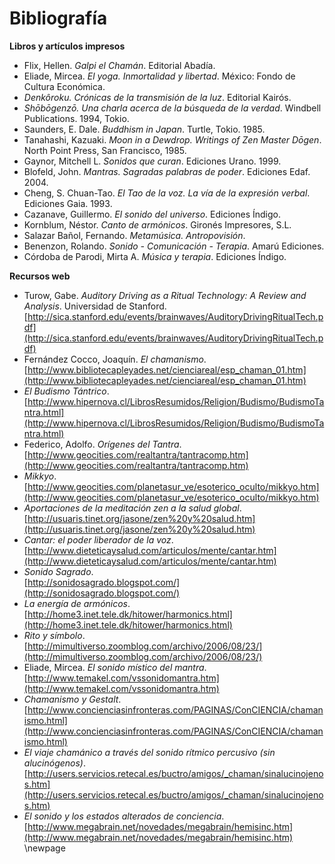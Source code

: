 
# Bibliografía

**Libros y artículos impresos**

- Flix, Hellen. *Galpi el Chamán*. Editorial Abadía.  
- Eliade, Mircea. *El yoga. Inmortalidad y libertad*. México: Fondo de Cultura Económica.  
- *Denkôroku. Crónicas de la transmisión de la luz*. Editorial Kairós.  
- *Shōbōgenzō. Una charla acerca de la búsqueda de la verdad*. Windbell Publications. 1994, Tokio.  
- Saunders, E. Dale. *Buddhism in Japan*. Turtle, Tokio. 1985.  
- Tanahashi, Kazuaki. *Moon in a Dewdrop. Writings of Zen Master Dōgen*. North Point Press, San Francisco, 1985.  
- Gaynor, Mitchell L. *Sonidos que curan*. Ediciones Urano. 1999.  
- Blofeld, John. *Mantras. Sagradas palabras de poder*. Ediciones Edaf. 2004.  
- Cheng, S. Chuan-Tao. *El Tao de la voz. La vía de la expresión verbal*. Ediciones Gaia. 1993.  
- Cazanave, Guillermo. *El sonido del universo*. Ediciones Índigo.  
- Kornblum, Néstor. *Canto de armónicos*. Gironés Impresores, S.L.  
- Salazar Bañol, Fernando. *Metamúsica. Antropovisión*.  
- Benenzon, Rolando. *Sonido - Comunicación - Terapia*. Amarú Ediciones.  
- Córdoba de Parodi, Mirta A. *Música y terapia*. Ediciones Índigo.

**Recursos web**

- Turow, Gabe. *Auditory Driving as a Ritual Technology: A Review and Analysis*. Universidad de Stanford.  
  [http://sica.stanford.edu/events/brainwaves/AuditoryDrivingRitualTech.pdf](http://sica.stanford.edu/events/brainwaves/AuditoryDrivingRitualTech.pdf)  
- Fernández Cocco, Joaquín. *El chamanismo*.  
  [http://www.bibliotecapleyades.net/cienciareal/esp_chaman_01.htm](http://www.bibliotecapleyades.net/cienciareal/esp_chaman_01.htm)  
- *El Budismo Tántrico*.  
  [http://www.hipernova.cl/LibrosResumidos/Religion/Budismo/BudismoTantra.html](http://www.hipernova.cl/LibrosResumidos/Religion/Budismo/BudismoTantra.html)  
- Federico, Adolfo. *Orígenes del Tantra*.  
  [http://www.geocities.com/realtantra/tantracomp.htm](http://www.geocities.com/realtantra/tantracomp.htm)  
- *Mikkyo*.  
  [http://www.geocities.com/planetasur_ve/esoterico_oculto/mikkyo.htm](http://www.geocities.com/planetasur_ve/esoterico_oculto/mikkyo.htm)  
- *Aportaciones de la meditación zen a la salud global*.  
  [http://usuaris.tinet.org/jasone/zen%20y%20salud.htm](http://usuaris.tinet.org/jasone/zen%20y%20salud.htm)  
- *Cantar: el poder liberador de la voz*.  
  [http://www.dieteticaysalud.com/articulos/mente/cantar.htm](http://www.dieteticaysalud.com/articulos/mente/cantar.htm)  
- *Sonido Sagrado*.  
  [http://sonidosagrado.blogspot.com/](http://sonidosagrado.blogspot.com/)  
- *La energía de armónicos*.  
  [http://home3.inet.tele.dk/hitower/harmonics.html](http://home3.inet.tele.dk/hitower/harmonics.html)  
- *Rito y símbolo*.  
  [http://mimultiverso.zoomblog.com/archivo/2006/08/23/](http://mimultiverso.zoomblog.com/archivo/2006/08/23/)  
- Eliade, Mircea. *El sonido místico del mantra*.  
  [http://www.temakel.com/vssonidomantra.htm](http://www.temakel.com/vssonidomantra.htm)  
- *Chamanismo y Gestalt*.  
  [http://www.concienciasinfronteras.com/PAGINAS/ConCIENCIA/chamanismo.html](http://www.concienciasinfronteras.com/PAGINAS/ConCIENCIA/chamanismo.html)  
- *El viaje chamánico a través del sonido rítmico percusivo (sin alucinógenos)*.  
  [http://users.servicios.retecal.es/buctro/amigos/_chaman/sinalucinojenos.htm](http://users.servicios.retecal.es/buctro/amigos/_chaman/sinalucinojenos.htm)  
- *El sonido y los estados alterados de conciencia*.  
  [http://www.megabrain.net/novedades/megabrain/hemisinc.htm](http://www.megabrain.net/novedades/megabrain/hemisinc.htm)
\newpage